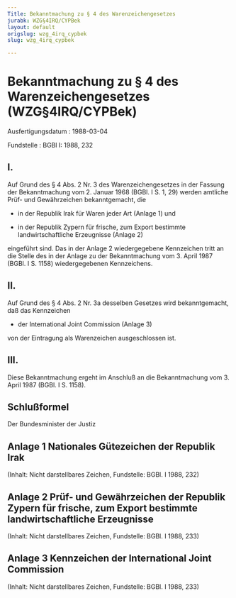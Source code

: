 ```yaml
---
Title: Bekanntmachung zu § 4 des Warenzeichengesetzes
jurabk: WZG§4IRQ/CYPBek
layout: default
origslug: wzg_4irq_cypbek
slug: wzg_4irq_cypbek

---
```


# Bekanntmachung zu § 4 des Warenzeichengesetzes (WZG§4IRQ/CYPBek)

Ausfertigungsdatum
:   1988-03-04

Fundstelle
:   BGBl I: 1988, 232



## I.

Auf Grund des § 4 Abs. 2 Nr. 3 des Warenzeichengesetzes in der Fassung
der Bekanntmachung vom 2. Januar 1968 (BGBl. I S. 1, 29) werden
amtliche Prüf- und Gewährzeichen bekanntgemacht, die

-   in der Republik Irak für Waren jeder Art (Anlage 1) und


-   in der Republik Zypern für frische, zum Export bestimmte
    landwirtschaftliche Erzeugnisse (Anlage 2)



eingeführt sind.
Das in der Anlage 2 wiedergegebene Kennzeichen tritt an die Stelle des
in der Anlage zu der Bekanntmachung vom 3. April 1987 (BGBl. I S.
1158) wiedergegebenen Kennzeichens.


## II.

Auf Grund des § 4 Abs. 2 Nr. 3a desselben Gesetzes wird
bekanntgemacht, daß das Kennzeichen

-   der International Joint Commission (Anlage 3)



von der Eintragung als Warenzeichen ausgeschlossen ist.


## III.

Diese Bekanntmachung ergeht im Anschluß an die Bekanntmachung vom 3.
April 1987 (BGBl. I S. 1158).


## Schlußformel

Der Bundesminister der Justiz


## Anlage 1 Nationales Gütezeichen der Republik Irak

(Inhalt: Nicht darstellbares Zeichen,
Fundstelle: BGBl. I 1988, 232)


## Anlage 2 Prüf- und Gewährzeichen der Republik Zypern für frische, zum Export bestimmte landwirtschaftliche Erzeugnisse

(Inhalt: Nicht darstellbares Zeichen,
Fundstelle: BGBl. I 1988, 233)


## Anlage 3 Kennzeichen der International Joint Commission

(Inhalt: Nicht darstellbares Zeichen,
Fundstelle: BGBl. I 1988, 233)

